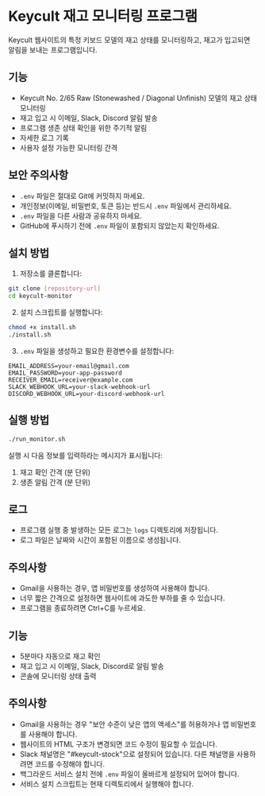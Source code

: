 # Keycult 재고 모니터링 프로그램

Keycult 웹사이트의 특정 키보드 모델의 재고 상태를 모니터링하고, 재고가 입고되면 알림을 보내는 프로그램입니다.

## 기능

- Keycult No. 2/65 Raw (Stonewashed / Diagonal Unfinish) 모델의 재고 상태 모니터링
- 재고 입고 시 이메일, Slack, Discord 알림 발송
- 프로그램 생존 상태 확인을 위한 주기적 알림
- 자세한 로그 기록
- 사용자 설정 가능한 모니터링 간격

## 보안 주의사항

- `.env` 파일은 절대로 Git에 커밋하지 마세요.
- 개인정보(이메일, 비밀번호, 토큰 등)는 반드시 `.env` 파일에서 관리하세요.
- `.env` 파일을 다른 사람과 공유하지 마세요.
- GitHub에 푸시하기 전에 `.env` 파일이 포함되지 않았는지 확인하세요.

## 설치 방법

1. 저장소를 클론합니다:
```bash
git clone [repository-url]
cd keycult-monitor
```

2. 설치 스크립트를 실행합니다:
```bash
chmod +x install.sh
./install.sh
```

3. `.env` 파일을 생성하고 필요한 환경변수를 설정합니다:
```env
EMAIL_ADDRESS=your-email@gmail.com
EMAIL_PASSWORD=your-app-password
RECEIVER_EMAIL=receiver@example.com
SLACK_WEBHOOK_URL=your-slack-webhook-url
DISCORD_WEBHOOK_URL=your-discord-webhook-url
```

## 실행 방법

```bash
./run_monitor.sh
```

실행 시 다음 정보를 입력하라는 메시지가 표시됩니다:
1. 재고 확인 간격 (분 단위)
2. 생존 알림 간격 (분 단위)

## 로그

- 프로그램 실행 중 발생하는 모든 로그는 `logs` 디렉토리에 저장됩니다.
- 로그 파일은 날짜와 시간이 포함된 이름으로 생성됩니다.

## 주의사항

- Gmail을 사용하는 경우, 앱 비밀번호를 생성하여 사용해야 합니다.
- 너무 짧은 간격으로 설정하면 웹사이트에 과도한 부하를 줄 수 있습니다.
- 프로그램을 종료하려면 Ctrl+C를 누르세요.

## 기능

- 5분마다 자동으로 재고 확인
- 재고 입고 시 이메일, Slack, Discord로 알림 발송
- 콘솔에 모니터링 상태 출력

## 주의사항

- Gmail을 사용하는 경우 "보안 수준이 낮은 앱의 액세스"를 허용하거나 앱 비밀번호를 사용해야 합니다.
- 웹사이트의 HTML 구조가 변경되면 코드 수정이 필요할 수 있습니다.
- Slack 채널명은 "#keycult-stock"으로 설정되어 있습니다. 다른 채널명을 사용하려면 코드를 수정해야 합니다.
- 백그라운드 서비스 설치 전에 `.env` 파일이 올바르게 설정되어 있어야 합니다.
- 서비스 설치 스크립트는 현재 디렉토리에서 실행해야 합니다. 